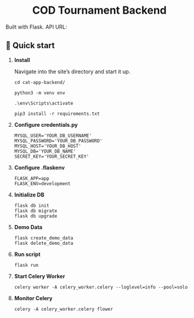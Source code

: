 <h1 align="center">
COD Tournament Backend
</h1>
Built with Flask. API URL: 

## 🚀 Quick start

1.  **Install**

    Navigate into the site’s directory and start it up.

    ```shell
    cd cat-app-backend/
    
    python3 -m venv env
    
    .\env\Scripts\activate
    
    pip3 install -r requirements.txt
    ```
    
1. **Configure credentials.py**
    ```
    MYSQL_USER='YOUR_DB_USERNAME'
    MYSQL_PASSWORD='YOUR_DB_PASSWORD'
    MYSQL_HOST='YOUR_DB_HOST'
    MYSQL_DB='YOUR_DB_NAME'
    SECRET_KEY='YOUR_SECRET_KEY'
    ```

1. **Configure .flaskenv**
    ```
    FLASK_APP=app
    FLASK_ENV=development
    ```
   
1.  **Initialize DB**
    ```
    flask db init
    flask db migrate
    flask db upgrade
    ```
    
1.  **Demo Data**
    ```
    flask create_demo_data
    flask delete_demo_data
    ```
   
   
1.  **Run script**
    ```shell
    flask run
    ```


1.  **Start Celery Worker**
    ```
    celery worker -A celery_worker.celery --loglevel=info --pool=solo
    ```
   
   
1.  **Monitor Celery**
    ```
    celery -A celery_worker.celery flower
    ```


